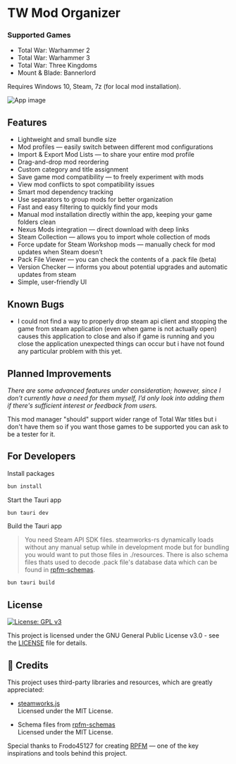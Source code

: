 # TW Mod Organizer

### Supported Games

-   Total War: Warhammer 2
-   Total War: Warhammer 3
-   Total War: Three Kingdoms
-   Mount & Blade: Bannerlord

Requires Windows 10, Steam, 7z (for local mod installation).

![App image](https://i.imgur.com/tF8XXkH.png)

## Features

-   Lightweight and small bundle size
-   Mod profiles — easily switch between different mod configurations
-   Import & Export Mod Lists — to share your entire mod profile
-   Drag-and-drop mod reordering
-   Custom category and title assignment
-   Save game mod compatibility — to freely experiment with mods
-   View mod conflicts to spot compatibility issues
-   Smart mod dependency tracking
-   Use separators to group mods for better organization
-   Fast and easy filtering to quickly find your mods
-   Manual mod installation directly within the app, keeping your game folders clean
-   Nexus Mods integration — direct download with deep links
-   Steam Collection — allows you to import whole collection of mods
-   Force update for Steam Workshop mods — manually check for mod updates when Steam doesn’t
-   Pack File Viewer — you can check the contents of a .pack file (beta)
-   Version Checker — informs you about potential upgrades and automatic updates from steam
-   Simple, user-friendly UI

## Known Bugs

-   I could not find a way to properly drop steam api client and stopping the game from steam application (even when game is not actually open) causes this application to close and also if game is running and you close the application unexpected things can occur but i have not found any particular problem with this yet.

## Planned Improvements

*There are some advanced features under consideration; however, since I don't currently have a need for them myself, I’d only look into adding them if there's sufficient interest or feedback from users.*

This mod manager "should" support wider range of Total War titles but i don't have them so if you want those games to be supported you can ask to be a tester for it.

## For Developers

Install packages

```sh
bun install
```

Start the Tauri app

```sh
bun tauri dev
```

Build the Tauri app

> You need Steam API SDK files. steamworks-rs dynamically loads without any manual setup while in development mode but for bundling you would want to put those files in ./resources. There is also schema files thats used to decode .pack file's database data which can be found in [rpfm-schemas](https://github.com/Frodo45127/rpfm-schemas).

```sh
bun tauri build
```

## License

[![License: GPL v3](https://img.shields.io/badge/License-GPLv3-blue.svg)](https://www.gnu.org/licenses/gpl-3.0)

This project is licensed under the GNU General Public License v3.0 - see the [LICENSE](LICENSE) file for details.

## 🧾 Credits

This project uses third-party libraries and resources, which are greatly appreciated:

-   [steamworks.js](https://github.com/ceifa/steamworks.js)  
    Licensed under the MIT License.

-   Schema files from [rpfm-schemas](https://github.com/Frodo45127/rpfm-schemas)  
    Licensed under the MIT License.

Special thanks to Frodo45127 for creating [RPFM](https://github.com/Frodo45127/rpfm) — one of the key inspirations and tools behind this project.
